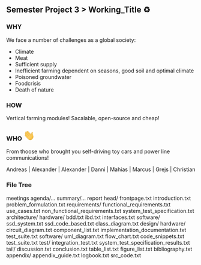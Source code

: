 ## Semester Project 3 > Working_Title :recycle:

### WHY

We face a number of challenges as a global society:
- Climate
- Meat
- Sufficient supply
- Inefficient farming dependent on seasons, good soil and optimal climate
- Poisoned groundwater
- Foodcrisis
- Death of nature

### HOW

Vertical farming modules! Sacalable, open-source and cheap!

<h3>WHO <img src="https://raw.githubusercontent.com/ABSphreak/ABSphreak/master/gifs/Hi.gif" width="30px"></h1>

From thoose who brought you self-driving toy cars and power line communications!

Andreas | Alexander | Alexander | Danni | Mahias | Marcus | Grejs | Christian

### File Tree

meetings
  agenda/...
  summary/...
report
  head/
    frontpage.txt
    introduction.txt
    problem_formulation.txt
  requirements/
    functional_requirements.txt
    use_cases.txt
    non_functional_requirements.txt
    system_test_specification.txt
  architecture/
    hardware/
      bdd.txt
      ibd.txt
      interfaces.txt
    software/
      ssd_system.txt
      ssd_code_based.txt
      class_diagram.txt
  design/
    hardware/
      circuit_diagram.txt
      component_list.txt
      implementation_documentation.txt
      test_suite.txt
    software/
      uml_diagram.txt
      flow_chart.txt
      code_snippets.txt
      test_suite.txt
  test/
    integration_test.txt
    system_test_specification_results.txt
  tail/
    discussion.txt
    conclusion.txt
    table_list.txt
    figure_list.txt
    bibliography.txt
  appendix/
    appendix_guide.txt
    logbook.txt
    src_code.txt
